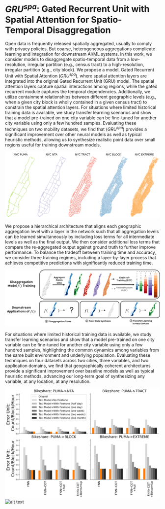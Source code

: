 # $GRU^{spa}$: Gated Recurrent Unit with Spatial Attention for Spatio-Temporal Disaggregation

Open data is frequently released spatially aggregated, usually to comply with privacy policies.  But coarse, heterogeneous aggregations complicate learning and integration for downstream AI/ML systems.  In this work, we consider models to disaggregate spatio-temporal data from a low-resolution, irregular partition (e.g., census tract) to a high-resolution, irregular partition (e.g., city block). We propose a model, Gated Recurrent Unit with Spatial Attention $(GRU^{spa})$, where spatial attention layers are integrated into the original Gated Recurrent Unit (GRU) model. The spatial attention layers capture spatial interactions among regions, while the gated recurrent module captures the temporal dependencies. Additionally, we utilize containment relationships between different geographic levels (e.g., when a given city block is wholly contained in a given census tract) to constrain the spatial attention layers. For situations where limited historical training data is available, we study transfer learning scenarios and show that a model pre-trained on one city variable can be fine-tuned for another city variable using only a few hundred samples. Evaluating these techniques on two mobility datasets, we find that $(GRU^{spa})$ provides a significant improvement over other neural models as well as typical heuristic methods, allowing us to synthesize realistic point data over small regions useful for training downstream models.

![alt text](https://github.com/BeanHam/2023-urban-disaggregation/blob/main/figures/geo-boundaries.png)

We propose a hierarchical architecture that aligns each geographic aggregation level with a layer in the network such that all aggregation levels can be learned simultaneously by including loss terms for all intermediate levels as well as the final output.  We then consider additional loss terms that compare the re-aggregated output against ground truth to further improve performance. To balance the tradeoff between training time and accuracy, we consider three training regimes, including a layer-by-layer process that achieves competitive predictions with significantly reduced training time. 

![alt text](https://github.com/BeanHam/2023-urban-disaggregation/blob/main/figures/setting.png)

For situations where limited historical training data is available, we study transfer learning scenarios and show that a model pre-trained on one city variable can be fine-tuned for another city variable using only a few hundred samples, highlighting the common dynamics among variables from the same built environment and underlying population. Evaluating these techniques on four datasets across two cities, three variables, and two application domains, we find that geographically coherent architectures provide a significant improvement over baseline models as well as typical heuristic methods, advancing our long-term goal of synthesizing any variable, at any location, at any resolution.

![alt text](https://github.com/BeanHam/2023-urban-disaggregation/blob/main/figures/bikeshare_finetune_results.png)
![alt text](https://github.com/BeanHam/2023-urban-disaggregation/blob/main/figures/911-call_finetune_results.png)

